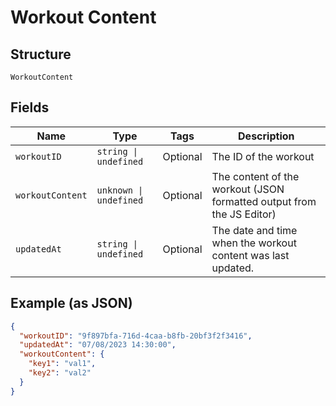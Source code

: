 
# Workout Content

## Structure

`WorkoutContent`

## Fields

| Name | Type | Tags | Description |
|  --- | --- | --- | --- |
| `workoutID` | `string \| undefined` | Optional | The ID of the workout |
| `workoutContent` | `unknown \| undefined` | Optional | The content of the workout (JSON formatted output from the JS Editor) |
| `updatedAt` | `string \| undefined` | Optional | The date and time when the workout content was last updated. |

## Example (as JSON)

```json
{
  "workoutID": "9f897bfa-716d-4caa-b8fb-20bf3f2f3416",
  "updatedAt": "07/08/2023 14:30:00",
  "workoutContent": {
    "key1": "val1",
    "key2": "val2"
  }
}
```

